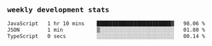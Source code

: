 <samp>
    <h3>weekly development stats</h3>
<!--START_SECTION:waka-->

```txt
JavaScript   1 hr 10 mins    ████████████████████████▓   98.06 %
JSON         1 min           ▒░░░░░░░░░░░░░░░░░░░░░░░░   01.80 %
TypeScript   0 secs          ░░░░░░░░░░░░░░░░░░░░░░░░░   00.14 %
```

<!--END_SECTION:waka-->
</samp>
